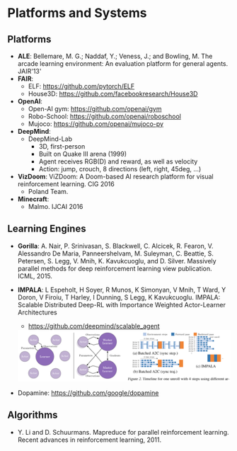 # Platforms and Systems

## Platforms
- **ALE**: Bellemare, M. G.; Naddaf, Y.; Veness, J.; and Bowling, M. The arcade learning environment: An evaluation platform for general agents. JAIR'13'
- **FAIR**:
	- ELF: https://github.com/pytorch/ELF
	- House3D: https://github.com/facebookresearch/House3D
- **OpenAI**:
	- Open-AI gym: https://github.com/openai/gym
	- Robo-School: https://github.com/openai/roboschool
	- Mujoco: https://github.com/openai/mujoco-py
- **DeepMind**:
	- DeepMind-Lab
		- 3D, first-person
		- Built on Quake III arena (1999)
		- Agent receives RGB(D) and reward, as well as velocity
		- Action: jump, crouch, 8 directions (left, right, 45deg, ...)
- **VizDoom**: ViZDoom: A Doom-based AI research platform for visual reinforcement learning. CIG 2016
	- Poland Team.
- **Minecraft**:
	- Malmo. IJCAI 2016

## Learning Engines
- **Gorilla**: A. Nair, P. Srinivasan, S. Blackwell, C. Alcicek, R. Fearon, V. Alessandro
De Maria, Panneershelvam, M. Suleyman, C. Beattie, S. Petersen, S. Legg, V. Mnih, K. Kavukcuoglu, and D. Silver. Massively parallel methods for deep reinforcement learning view publication. ICML, 2015.
- **IMPALA**: L Espeholt, H Soyer, R Munos, K Simonyan, V Mnih, T Ward, Y Doron, V Firoiu, T Harley, I Dunning, S Legg, K Kavukcuoglu. IMPALA: Scalable Distributed Deep-RL with Importance Weighted Actor-Learner Architectures
	- https://github.com/deepmind/scalable_agent
	<img src="/RL/images/impala.png" alt="drawing" width="700"/>

- Dopamine: https://github.com/google/dopamine

## Algorithms
- Y. Li and D. Schuurmans. Mapreduce for parallel reinforcement learning. Recent advances in reinforcement learning, 2011.